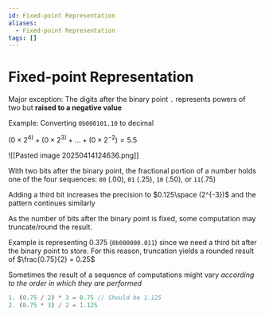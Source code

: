```yaml
---
id: Fixed-point Representation
aliases:
  - Fixed-point Representation
tags: []
---
```


# Fixed-point Representation

Major exception: The digits after the binary point `.` represents powers of two but **raised to a negative value**

Example: Converting `0b000101.10` to decimal

$(0\times {2}^{4)}+ (0\times {2}^{3)}+ \dots + (0\times 2^{-2}) = 5.5$

![[Pasted image 20250414124636.png]]

With two bits after the binary point, the fractional portion of a number holds one of the four sequences: `00` $(.00)$, `01` $(.25)$, `10` $(.50)$, or `11`$(.75)$

Adding a third bit increases the precision to $0.125\space (2^{-3})$ and the pattern continues similarly

As the number of bits after the binary point is fixed, some computation may truncate/round the result.

Example is representing $0.375$ (`0b000000.011`) since we need a third bit after the binary point to store. For this reason, truncation yields a rounded result of $\frac{0.75}{2} = 0.25$

Sometimes the result of a sequence of computations might vary _according to the order in which they are performed_

```js
1. (0.75 / 2) * 3 = 0.75 // Should be 1.125
2. (0.75 * 3) / 2 = 1.125
```

